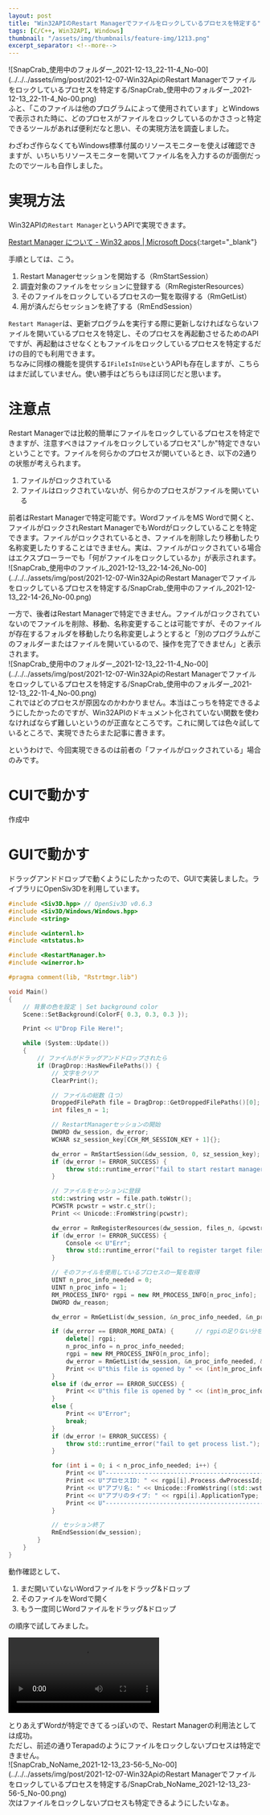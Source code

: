 ```yaml
---
layout: post
title: "Win32APIのRestart Managerでファイルをロックしているプロセスを特定する"
tags: [C/C++, Win32API, Windows]
thumbnail: "/assets/img/thumbnails/feature-img/1213.png"
excerpt_separator: <!--more-->
---
```


![SnapCrab_使用中のフォルダー_2021-12-13_22-11-4_No-00](../../../assets/img/post/2021-12-07-Win32ApiのRestart Managerでファイルをロックしているプロセスを特定する/SnapCrab_使用中のフォルダー_2021-12-13_22-11-4_No-00.png)  
ふと、「このファイルは他のプログラムによって使用されています」とWindowsで表示された時に、どのプロセスがファイルをロックしているのかささっと特定できるツールがあれば便利だなと思い、その実現方法を調査しました。  

わざわざ作らなくてもWindows標準付属のリソースモニターを使えば確認できますが、いちいちリソースモニターを開いてファイル名を入力するのが面倒だったのでツールも自作しました。

<!--more-->  

# 実現方法

Win32APIの``Restart Manager``というAPIで実現できます。  

[Restart Manager について - Win32 apps \| Microsoft Docs](https://docs.microsoft.com/ja-jp/windows/win32/rstmgr/about-restart-manager){:target="_blank"}  

手順としては、こう。  

1. Restart Managerセッションを開始する（RmStartSession）
2. 調査対象のファイルをセッションに登録する（RmRegisterResources）
3. そのファイルをロックしているプロセスの一覧を取得する（RmGetList）
4. 用が済んだらセッションを終了する（RmEndSession）

``Restart Manager``は、更新プログラムを実行する際に更新しなければならないファイルを開いているプロセスを特定し、そのプロセスを再起動させるためのAPIですが、再起動はさせなくともファイルをロックしているプロセスを特定するだけの目的でも利用できます。  
ちなみに同様の機能を提供する``IFileIsInUse``というAPIも存在しますが、こちらはまだ試していません。使い勝手はどちらもほぼ同じだと思います。

# 注意点

Restart Managerでは比較的簡単にファイルをロックしているプロセスを特定できますが、注意すべきはファイルをロックしているプロセス"しか"特定できないということです。ファイルを何らかのプロセスが開いているとき、以下の2通りの状態が考えられます。  

1. ファイルがロックされている
2. ファイルはロックされていないが、何らかのプロセスがファイルを開いている

前者はRestart Managerで特定可能です。WordファイルをMS Wordで開くと、ファイルがロックされRestart ManagerでもWordがロックしていることを特定できます。ファイルがロックされているとき、ファイルを削除したり移動したり名称変更したりすることはできません。実は、ファイルがロックされている場合はエクスプローラーでも「何がファイルをロックしているか」が表示されます。  
![SnapCrab_使用中のファイル_2021-12-13_22-14-26_No-00](../../../assets/img/post/2021-12-07-Win32ApiのRestart Managerでファイルをロックしているプロセスを特定する/SnapCrab_使用中のファイル_2021-12-13_22-14-26_No-00.png)  

一方で、後者はRestart Managerで特定できません。ファイルがロックされていないのでファイルを削除、移動、名称変更することは可能ですが、そのファイルが存在するフォルダを移動したり名称変更しようとすると「別のプログラムがこのフォルダーまたはファイルを開いているので、操作を完了できません」と表示されます。  
![SnapCrab_使用中のフォルダー_2021-12-13_22-11-4_No-00](../../../assets/img/post/2021-12-07-Win32ApiのRestart Managerでファイルをロックしているプロセスを特定する/SnapCrab_使用中のフォルダー_2021-12-13_22-11-4_No-00.png)  
これではどのプロセスが原因なのかわかりません。本当はこっちを特定できるようにしたかったのですが、Win32APIのドキュメント化されていない関数を使わなければならず難しいというのが正直なところです。これに関しては色々試しているところで、実現できたらまた記事に書きます。  

というわけで、今回実現できるのは前者の「ファイルがロックされている」場合のみです。

# CUIで動かす

作成中

# GUIで動かす

ドラッグアンドドロップで動くようにしたかったので、GUIで実装しました。ライブラリにOpenSiv3Dを利用しています。

```c++
#include <Siv3D.hpp> // OpenSiv3D v0.6.3
#include <Siv3D/Windows/Windows.hpp>
#include <string>

#include <winternl.h>
#include <ntstatus.h>

#include <RestartManager.h>
#include <winerror.h>

#pragma comment(lib, "Rstrtmgr.lib")

void Main()
{
	// 背景の色を設定 | Set background color
	Scene::SetBackground(ColorF{ 0.3, 0.3, 0.3 });

	Print << U"Drop File Here!";

	while (System::Update())
	{
		// ファイルがドラッグアンドドロップされたら
		if (DragDrop::HasNewFilePaths()) {
			// 文字をクリア
			ClearPrint();

			// ファイルの総数（1つ）
			DroppedFilePath file = DragDrop::GetDroppedFilePaths()[0];
			int files_n = 1;

			// RestartManagerセッションの開始
			DWORD dw_session, dw_error;
			WCHAR sz_session_key[CCH_RM_SESSION_KEY + 1]{};

			dw_error = RmStartSession(&dw_session, 0, sz_session_key);
			if (dw_error != ERROR_SUCCESS) {
				throw std::runtime_error("fail to start restart manager.");
			}

			// ファイルをセッションに登録
			std::wstring wstr = file.path.toWstr();
			PCWSTR pcwstr = wstr.c_str();
			Print << Unicode::FromWstring(pcwstr);

			dw_error = RmRegisterResources(dw_session, files_n, &pcwstr, 0, NULL, 0, NULL);
			if (dw_error != ERROR_SUCCESS) {
				Console << U"Err";
				throw std::runtime_error("fail to register target files.");
			}

			// そのファイルを使用しているプロセスの一覧を取得
			UINT n_proc_info_needed = 0;
			UINT n_proc_info = 1;
			RM_PROCESS_INFO* rgpi = new RM_PROCESS_INFO[n_proc_info];
			DWORD dw_reason;

			dw_error = RmGetList(dw_session, &n_proc_info_needed, &n_proc_info, rgpi, &dw_reason);

			if (dw_error == ERROR_MORE_DATA) {		// rgpiの足りない分を追加
				delete[] rgpi;
				n_proc_info = n_proc_info_needed;
				rgpi = new RM_PROCESS_INFO[n_proc_info];
				dw_error = RmGetList(dw_session, &n_proc_info_needed, &n_proc_info, rgpi, &dw_reason);	// もう一度取得
				Print << U"this file is opened by " << (int)n_proc_info_needed << U" processes.";
			}
			else if (dw_error == ERROR_SUCCESS) {
				Print << U"this file is opened by " << (int)n_proc_info_needed << U" processes.";
			}
			else {
				Print << U"Error";
				break;
			}
			if (dw_error != ERROR_SUCCESS) {
				throw std::runtime_error("fail to get process list.");
			}

			for (int i = 0; i < n_proc_info_needed; i++) {
				Print << U"---------------------------------------------------------------";
				Print << U"プロセスID: " << rgpi[i].Process.dwProcessId;
				Print << U"アプリ名: " << Unicode::FromWstring((std::wstring)rgpi[i].strAppName);
				Print << U"アプリのタイプ: " << rgpi[i].ApplicationType;
				Print << U"---------------------------------------------------------------";
			}

			// セッション終了
			RmEndSession(dw_session);
		}
	}
}
```


動作確認として、

1. まだ開いていないWordファイルをドラッグ&ドロップ
2. そのファイルをWordで開く
3. もう一度同じWordファイルをドラッグ&ドロップ

の順序で試してみました。  

<video src="../../../assets/img/post/rmwhichgi.mp4" controls></video>

とりあえずWordが特定できてるっぽいので、Restart Managerの利用法としては成功。  
ただし、前述の通りTerapadのようにファイルをロックしないプロセスは特定できません。  
![SnapCrab_NoName_2021-12-13_23-56-5_No-00](../../../assets/img/post/2021-12-07-Win32ApiのRestart Managerでファイルをロックしているプロセスを特定する/SnapCrab_NoName_2021-12-13_23-56-5_No-00.png)  
次はファイルをロックしないプロセスも特定できるようにしたいなぁ。
